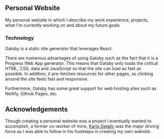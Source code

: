 ## Personal Website
My personal website in which I describe my work experience, projects, what I'm currently working on and about my future goals


### Technology
Gatsby is a static site generator that leverages React. 

There are numerous advantages of using Gatsby such as the fact that it is a Progress Web App generator. This means that Gatsby only loads the critical HTML, CSS, data and JavaScript so that the site can load as fast as possible. In addition, it pre-fetches resources for other pages, so clicking around the site feels fast and responsive. 

Furthermore, Gatsby has some great support for web hosting sites such as Netlify, Github Pages, etc.

## Acknowledgements
Though creating a personal website was a project I eventually wanted to accomplish, a former co-worker of mine, [Karlo Delalic](https://karlodelalic.me/) was the major driving force as I was able to follow in his footsteps in creating my own website. 